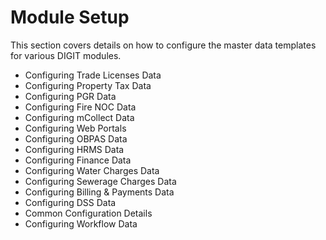 # Module Setup

This section covers details on how to configure the master data templates for various DIGIT modules.

* Configuring Trade Licenses Data
* Configuring Property Tax Data
* Configuring PGR Data
* Configuring Fire NOC Data
* Configuring mCollect Data
* Configuring Web Portals
* Configuring OBPAS Data
* Configuring HRMS Data
* Configuring Finance Data
* Configuring Water Charges Data
* Configuring Sewerage Charges Data
* Configuring Billing & Payments Data
* Configuring DSS Data
* Common Configuration Details
* Configuring Workflow Data





